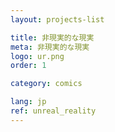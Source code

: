```yaml
---
layout: projects-list

title: 非現実的な現実
meta: 非現実的な現実
logo: ur.png
order: 1

category: comics

lang: jp
ref: unreal_reality
---
```

